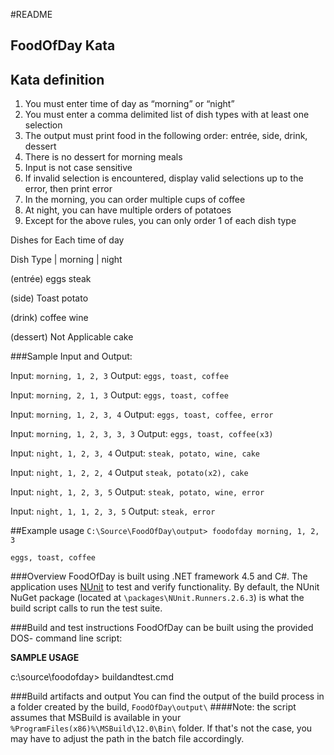 #README

## FoodOfDay Kata

## Kata definition
1.	You must enter time of day as “morning” or “night” 
2.	You must enter a comma delimited list of dish types with at least one selection
3.	The output must print food in the following order: entrée, side, drink, dessert
4.	There is no dessert for morning meals
5.	Input is not case sensitive
6.	If invalid selection is encountered, display valid selections up to the error, then print error
7.	In the morning, you can order multiple cups of coffee
8.	At night, you can have multiple orders of potatoes
9.	Except for the above rules, you can only order 1 of each dish type


Dishes for Each time of day

Dish Type | morning | night

(entrée)	eggs	steak

(side)	Toast	potato

(drink)	coffee	wine

(dessert)	Not Applicable	cake

###Sample Input and Output:

Input: `morning, 1, 2, 3`  Output: `eggs, toast, coffee`

Input: `morning, 2, 1, 3`
Output: `eggs, toast, coffee`

Input: `morning, 1, 2, 3, 4`
Output: `eggs, toast, coffee, error`

Input: `morning, 1, 2, 3, 3, 3`
Output: `eggs, toast, coffee(x3)`

Input: `night, 1, 2, 3, 4`
Output:  `steak, potato, wine, cake`

Input: `night, 1, 2, 2, 4`
Output `steak, potato(x2), cake`

Input: `night, 1, 2, 3, 5`
Output:  `steak, potato, wine, error`

Input: `night, 1, 1, 2, 3, 5`
Output:  `steak, error`







##Example usage
`C:\Source\FoodOfDay\output> foodofday morning, 1, 2, 3`

`eggs, toast, coffee` 

###Overview
FoodOfDay is built using .NET framework 4.5 and C#. The application uses [NUnit](http://nunit.org) to test and verify functionality. By default, the NUnit NuGet package (located at `\packages\NUnit.Runners.2.6.3`) is what the build script calls to run the test suite.

###Build and test instructions
FoodOfDay can be built using the provided DOS- command line script:

**SAMPLE USAGE**

 c:\source\foodofday> buildandtest.cmd 

###Build artifacts and output
You can find the output of the build process in a folder created by the build, `FoodOfDay\output\`
####Note: 
the script assumes that MSBuild is available in your `%ProgramFiles(x86)%\MSBuild\12.0\Bin\` folder. If that's not the case, you may have to adjust the path in the batch file accordingly.


